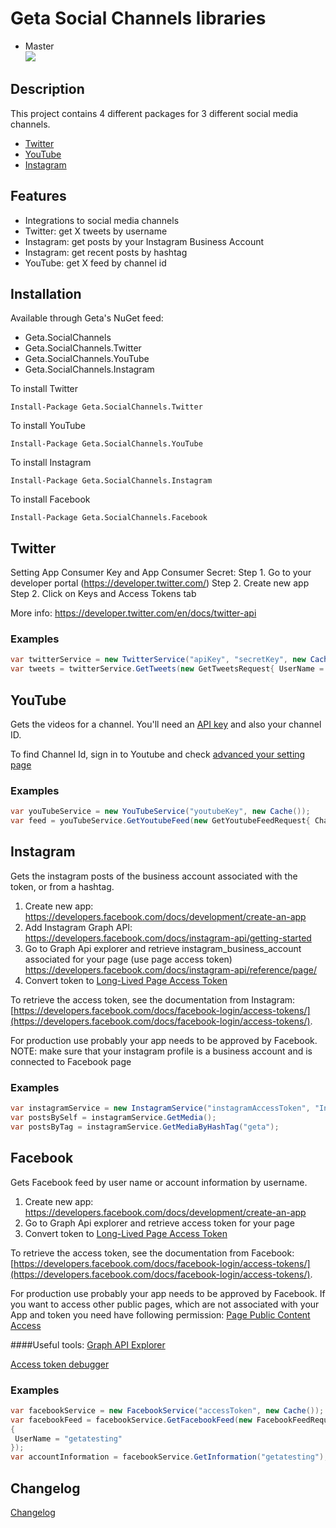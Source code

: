 # Geta Social Channels libraries

* Master<br>
![](http://tc.geta.no/app/rest/builds/buildType:(id:GetaPackages_GetaSocialChannels_00ci),branch:master/statusIcon)
## Description
This project contains 4 different packages for 3 different social media channels.

* [Twitter](https://www.twitter.com)
* [YouTube](https://www.youtube.com)
* [Instagram](https://www.instagram.com)

## Features
* Integrations to social media channels
* Twitter: get X tweets by username
* Instagram: get posts by your Instagram Business Account
* Instagram: get recent posts by hashtag
* YouTube: get X feed by channel id

## Installation
Available through Geta's NuGet feed:
- Geta.SocialChannels
- Geta.SocialChannels.Twitter
- Geta.SocialChannels.YouTube
- Geta.SocialChannels.Instagram

To install Twitter
```
Install-Package Geta.SocialChannels.Twitter
```

To install YouTube
```
Install-Package Geta.SocialChannels.YouTube
```

To install Instagram
```
Install-Package Geta.SocialChannels.Instagram
```

To install Facebook
```
Install-Package Geta.SocialChannels.Facebook
```

## Twitter

Setting App Consumer Key and App Consumer Secret:
Step 1. Go to your developer portal (https://developer.twitter.com/)
Step 2. Create new app
Step 2. Click on Keys and Access Tokens tab

More info: https://developer.twitter.com/en/docs/twitter-api

### Examples

```csharp
var twitterService = new TwitterService("apiKey", "secretKey", new Cache());
var tweets = twitterService.GetTweets(new GetTweetsRequest{ UserName = "Geta_digital"})
```

## YouTube
Gets the videos for a channel. You'll need an [API key](https://developers.google.com/youtube/v3/getting-started) and also your channel ID.

To find Channel Id, sign in to Youtube and check [advanced your setting page](https://www.youtube.com/account_advanced)


### Examples

```csharp
var youTubeService = new YouTubeService("youtubeKey", new Cache());
var feed = youTubeService.GetYoutubeFeed(new GetYoutubeFeedRequest{ ChannelId = "channelId"});
```

## Instagram
Gets the instagram posts of the business account associated with the token, or from a hashtag.
1. Create new app: https://developers.facebook.com/docs/development/create-an-app
2. Add Instagram Graph API: https://developers.facebook.com/docs/instagram-api/getting-started
3. Go to Graph Api explorer and retrieve instagram_business_account associated for your page (use page access token) https://developers.facebook.com/docs/instagram-api/reference/page/
4. Convert token to [Long-Lived Page Access Token](https://developers.facebook.com/docs/facebook-login/access-tokens/refreshing/#get-a-long-lived-page-access-token)

To retrieve the access token, see the documentation from Instagram: [https://developers.facebook.com/docs/facebook-login/access-tokens/](https://developers.facebook.com/docs/facebook-login/access-tokens/).

For production use probably your app needs to be approved by Facebook.
NOTE: make sure that your instagram profile is a business account and is connected to Facebook page
### Examples
```csharp
var instagramService = new InstagramService("instagramAccessToken", "InstagramBusinessAccountId", new Cache());
var postsBySelf = instagramService.GetMedia();
var postsByTag = instagramService.GetMediaByHashTag("geta");
```

## Facebook
Gets Facebook feed by user name or account information by username. 
1. Create new app: https://developers.facebook.com/docs/development/create-an-app
2. Go to Graph Api explorer and retrieve access token for your page
3. Convert token to [Long-Lived Page Access Token](https://developers.facebook.com/docs/facebook-login/access-tokens/refreshing/#get-a-long-lived-page-access-token)

To retrieve the access token, see the documentation from Facebook: [https://developers.facebook.com/docs/facebook-login/access-tokens/](https://developers.facebook.com/docs/facebook-login/access-tokens/).

For production use probably your app needs to be approved by Facebook.
If you want to access other public pages, which are not associated with your App and token you need have following permission:
[Page Public Content Access](https://developers.facebook.com/docs/apps/features-reference/page-public-content-access)

####Useful tools:
[Graph API Explorer](https://developers.facebook.com/tools/explorer/)

[Access token debugger](https://developers.facebook.com/tools/debug/accesstoken/)

### Examples
```csharp
var facebookService = new FacebookService("accessToken", new Cache());
var facebookFeed = facebookService.GetFacebookFeed(new FacebookFeedRequest
{
 UserName = "getatesting"
});
var accountInformation = facebookService.GetInformation("getatesting");```
```
## Changelog
[Changelog](CHANGELOG.md)
